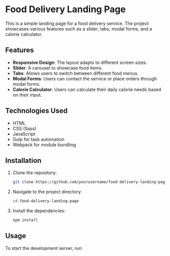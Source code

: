 # Food Delivery Landing Page

This is a simple landing page for a food delivery service. The project showcases various features such as a slider, tabs, modal forms, and a calorie calculator.

## Features

- **Responsive Design**: The layout adapts to different screen sizes.
- **Slider**: A carousel to showcase food items.
- **Tabs**: Allows users to switch between different food menus.
- **Modal Forms**: Users can contact the service or place orders through modal forms.
- **Calorie Calculator**: Users can calculate their daily calorie needs based on their input.

## Technologies Used

- HTML
- CSS (Sass)
- JavaScript
- Gulp for task automation
- Webpack for module bundling

## Installation

1. Clone the repository:
   ```bash
   git clone https://github.com/yourusername/food-delivery-landing-page.git
   ```
2. Navigate to the project directory:
   ```bash
   cd food-delivery-landing-page
   ```
3. Install the dependencies:
   ```bash
   npm install
   ```

## Usage

To start the development server, run:
